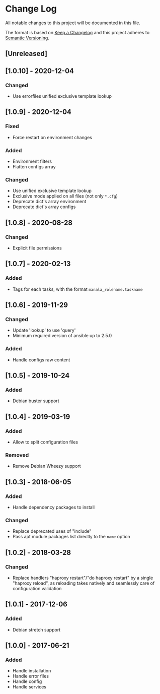 # Change Log
All notable changes to this project will be documented in this file.

The format is based on [Keep a Changelog](http://keepachangelog.com/)
and this project adheres to [Semantic Versioning](http://semver.org/).

## [Unreleased]

## [1.0.10] - 2020-12-04
### Changed
- Use errorfiles unified exclusive template lookup

## [1.0.9] - 2020-12-04
### Fixed
- Force restart on environment changes

### Added
- Environment filters
- Flatten configs array

### Changed
- Use unified exclusive template lookup
- Exclusive mode applied on all files (not only `*.cfg`)
- Deprecate dict's array environment
- Deprecate dict's array configs

## [1.0.8] - 2020-08-28
### Changed
- Explicit file permissions

## [1.0.7] - 2020-02-13
### Added
- Tags for each tasks, with the format `manala_rolename.taskname`

## [1.0.6] - 2019-11-29
### Changed
- Update 'lookup' to use 'query'
- Minimum required version of ansible up to 2.5.0

### Added
- Handle configs raw content

## [1.0.5] - 2019-10-24
### Added
- Debian buster support

## [1.0.4] - 2019-03-19
### Added
- Allow to split configuration files

### Removed
- Remove Debian Wheezy support

## [1.0.3] - 2018-06-05
### Added
- Handle dependency packages to install

### Changed
- Replace deprecated uses of "include"
- Pass apt module packages list directly to the `name` option

## [1.0.2] - 2018-03-28
### Changed
- Replace handlers "haproxy restart"/"do haproxy restart" by a single "haproxy reload",
  as reloading takes natively and seamlessly care of configuration validation

## [1.0.1] - 2017-12-06
### Added
- Debian stretch support

## [1.0.0] - 2017-06-21
### Added
- Handle installation
- Handle error files
- Handle config
- Handle services
